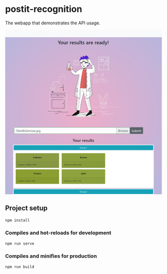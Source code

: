 # postit-recognition

The webapp that demonstrates the API usage.

![Webapp](resources/Website.png)

## Project setup

```console
npm install
```

### Compiles and hot-reloads for development

```console
npm run serve
```

### Compiles and minifies for production

```console
npm run build
```
